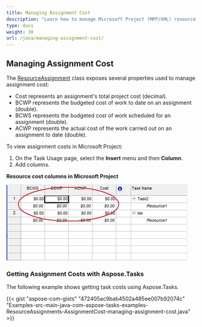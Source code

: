 ```yaml
---
title: Managing Assignment Cost
description: "Learn how to manage Microsoft Project (MPP/XML) resource assignment costs using Aspose.Tasks for Java."
type: docs
weight: 30
url: /java/managing-assignment-cost/
---
```


## **Managing Assignment Cost**
The [ResourceAssignment](https://apireference.aspose.com/tasks/java/com.aspose.tasks/ResourceAssignment) class exposes several properties used to manage assignment cost:

- Cost represents an assignment's total project cost (decimal).
- BCWP represents the budgeted cost of work to date on an assignment (double).
- BCWS represents the budgeted cost of work scheduled for an assignment (double).
- ACWP represents the actual cost of the work carried out on an assignment to date (double).

To view assignment costs in Microsoft Project:

1. On the Task Usage page, select the **Insert** menu and then **Column**.
2. Add columns.

**Resource cost columns in Microsoft Project**

![modify resource costs in Microsoft Project 2010](managing-assignment-cost_1.png)

### **Getting Assignment Costs with Aspose.Tasks**
The following example shows getting task costs using Aspose.Tasks.

{{< gist "aspose-com-gists" "472405ac9bab4502a485ee007b92074c" "Examples-src-main-java-com-aspose-tasks-examples-ResourceAssignments-AssignmentCost-managing-assignment-cost.java" >}}
